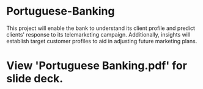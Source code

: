 # Portuguese-Banking
This project will enable the bank to understand its client profile and predict clients' response to its telemarketing campaign.  Additionally, insights will establish target customer profiles to aid in adjusting future marketing plans.

# View 'Portuguese Banking.pdf' for slide deck.
